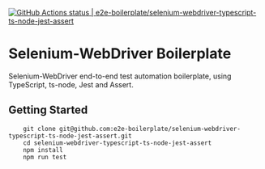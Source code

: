 [![GitHub Actions status | e2e-boilerplate/selenium-webdriver-typescript-ts-node-jest-assert](https://github.com/e2e-boilerplate/selenium-webdriver-typescript-ts-node-jest-assert/workflows/selenium-webdriver-typescript-ts-node-jest-assert/badge.svg)](https://github.com/e2e-boilerplate/selenium-webdriver-typescript-ts-node-jest-assert/actions?workflow=selenium-webdriver-typescript-ts-node-jest-assert)

# Selenium-WebDriver Boilerplate

Selenium-WebDriver end-to-end test automation boilerplate, using TypeScript, ts-node, Jest and Assert.

## Getting Started

    	git clone git@github.com:e2e-boilerplate/selenium-webdriver-typescript-ts-node-jest-assert.git
    	cd selenium-webdriver-typescript-ts-node-jest-assert
    	npm install
    	npm run test
